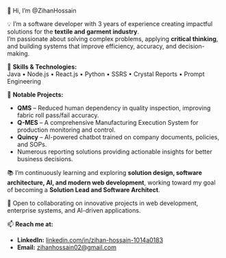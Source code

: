 👋 Hi, I’m @ZihanHossain  

💡 I’m a software developer with 3 years of experience creating impactful solutions for the **textile and garment industry**.  
I’m passionate about solving complex problems, applying **critical thinking**, and building systems that improve efficiency, accuracy, and decision-making.  

🔧 **Skills & Technologies:**  
Java • Node.js • React.js • Python • SSRS • Crystal Reports • Prompt Engineering  

🚀 **Notable Projects:**  
- **QMS** – Reduced human dependency in quality inspection, improving fabric roll pass/fail accuracy.  
- **Q-MES** – A comprehensive Manufacturing Execution System for production monitoring and control.  
- **Quincy** – AI-powered chatbot trained on company documents, policies, and SOPs.  
- Numerous reporting solutions providing actionable insights for better business decisions.  

📚 I’m continuously learning and exploring **solution design, software architecture, AI, and modern web development**, working toward my goal of becoming a **Solution Lead and Software Architect**.  

🤝 Open to collaborating on innovative projects in web development, enterprise systems, and AI-driven applications.  

📫 **Reach me at:**  
- **LinkedIn:** [linkedin.com/in/zihan-hossain-1014a0183](https://www.linkedin.com/in/zihan-hossain-1014a0183)  
- **Email:** zihanhossain02@gmail.com  


<!---
ZihanHossain/ZihanHossain is a ✨ special ✨ repository because its `README.md` (this file) appears on your GitHub profile.
You can click the Preview link to take a look at your changes.
--->
